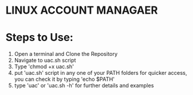 # LINUX ACCOUNT MANAGAER

# Steps to Use:
1. Open a terminal and Clone the Repository
2. Navigate to uac.sh script
3. Type 'chmod +x uac.sh'
4. put 'uac.sh' script in any one of your PATH folders for quicker access, you can check it by typing 'echo $PATH'
5. type 'uac' or 'uac.sh -h' for further details and examples